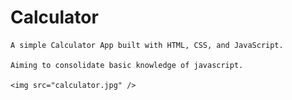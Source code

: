 # Calculator

    A simple Calculator App built with HTML, CSS, and JavaScript. 

    Aiming to consolidate basic knowledge of javascript.

    <img src="calculator.jpg" />
